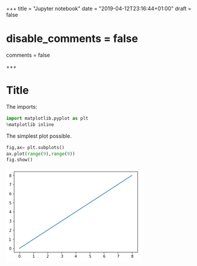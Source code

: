+++
title = "Jupyter notebook"
date = "2019-04-12T23:16:44+01:00"
draft = false
# disable_comments = false
comments = false

+++

# Title

The imports:
```python
import matplotlib.pyplot as plt
%matplotlib inline
```

The simplest plot possible.
```python
fig,ax= plt.subplots()
ax.plot(range(9),range(9))
fig.show()
```
![png](output_1_1.png)
